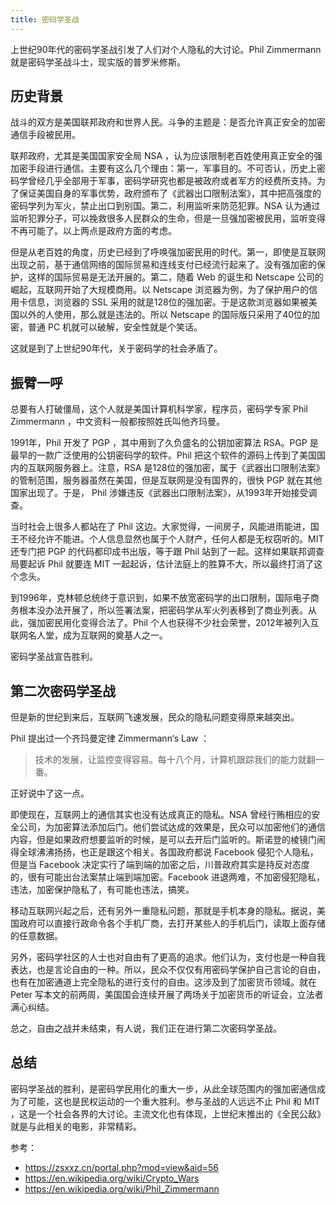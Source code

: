 ```yaml
---
title: 密码学圣战
---
```


上世纪90年代的密码学圣战引发了人们对个人隐私的大讨论。Phil Zimmermann 就是密码学圣战斗士，现实版的普罗米修斯。

## 历史背景

战斗的双方是美国联邦政府和世界人民。斗争的主题是：是否允许真正安全的加密通信手段被民用。

联邦政府，尤其是美国国家安全局 NSA ，认为应该限制老百姓使用真正安全的强加密手段进行通信。主要有这么几个理由：第一，军事目的。不可否认，历史上密码学曾经几乎全部用于军事，密码学研究也都是被政府或者军方的经费所支持。为了保证美国自身的军事优势，政府颁布了《武器出口限制法案》，其中把高强度的密码学列为军火，禁止出口到别国。第二，利用监听来防范犯罪。NSA 认为通过监听犯罪分子，可以挽救很多人民群众的生命，但是一旦强加密被民用，监听变得不再可能了。以上两点是政府方面的考虑。

但是从老百姓的角度，历史已经到了呼唤强加密民用的时代。第一，即使是互联网出现之前，基于通信网络的国际贸易和连线支付已经流行起来了。没有强加密的保护，这样的国际贸易是无法开展的。第二，随着 Web 的诞生和 Netscape 公司的崛起，互联网开始了大规模商用。以 Netscape 浏览器为例，为了保护用户的信用卡信息，浏览器的 SSL 采用的就是128位的强加密。于是这款浏览器如果被美国以外的人使用，那么就是违法的。所以 Netscape 的国际版只采用了40位的加密，普通 PC 机就可以破解，安全性就是个笑话。

这就是到了上世纪90年代，关于密码学的社会矛盾了。

## 振臂一呼

总要有人打破僵局，这个人就是美国计算机科学家，程序员，密码学专家 Phil Zimmermann ，中文资料一般都按照姓氏叫他齐玛曼。

1991年，Phil 开发了 PGP ，其中用到了久负盛名的公钥加密算法 RSA。PGP 是最早的一款广泛使用的公钥密码学的软件。Phil 把这个软件的源码上传到了美国国内的互联网服务器上。注意，RSA 是128位的强加密，属于《武器出口限制法案》的管制范围，服务器虽然在美国，但是互联网是没有国界的，很快 PGP 就在其他国家出现了。于是， Phil 涉嫌违反《武器出口限制法案》，从1993年开始接受调查。

当时社会上很多人都站在了 Phil 这边。大家觉得，一间房子，风能进雨能进，国王不经允许不能进。个人信息显然也属于个人财产，任何人都是无权窃听的。MIT 还专门把 PGP 的代码都印成书出版，等于跟 Phil 站到了一起。这样如果联邦调查局要起诉 Phil 就要连 MIT 一起起诉，估计法庭上的胜算不大，所以最终打消了这个念头。

到1996年，克林顿总统终于意识到，如果不放宽密码学的出口限制，国际电子商务根本没办法开展了，所以签署法案，把密码学从军火列表移到了商业列表。从此，强加密民用化变得合法了。Phil 个人也获得不少社会荣誉，2012年被列入互联网名人堂，成为互联网的奠基人之一。

密码学圣战宣告胜利。

## 第二次密码学圣战

但是新的世纪到来后，互联网飞速发展，民众的隐私问题变得原来越突出。

Phil 提出过一个齐玛曼定律 Zimmermann‘s Law ：

> 技术的发展，让监控变得容易。每十八个月，计算机跟踪我们的能力就翻一番。

正好说中了这一点。

即使现在，互联网上的通信其实也没有达成真正的隐私。NSA 曾经行贿相应的安全公司，为加密算法添加后门。他们尝试达成的效果是，民众可以加密他们的通信内容，但是如果政府想要监听的时候，是可以去开后门监听的。斯诺登的棱镜门闹得全球沸沸扬扬，也正是跟这个相关。各国政府都说 Facebook 侵犯个人隐私，但是当 Facebook 决定实行了端到端的加密之后，川普政府其实是持反对态度的，很有可能出台法案禁止端到端加密。Facebook 进退两难，不加密侵犯隐私，违法，加密保护隐私了，有可能也违法，搞笑。

移动互联网兴起之后，还有另外一重隐私问题，那就是手机本身的隐私。据说，美国政府可以直接行政命令各个手机厂商，去打开某些人的手机后门，读取上面存储的任意数据。

另外，密码学社区的人士也对自由有了更高的追求。他们认为，支付也是一种自我表达，也是言论自由的一种。所以，民众不仅仅有用密码学保护自己言论的自由，也有在加密通道上完全隐私的进行支付的自由。这涉及到了加密货币领域。就在 Peter 写本文的前两周，美国国会连续开展了两场关于加密货币的听证会，立法者满心纠结。

总之，自由之战并未结束，有人说，我们正在进行第二次密码学圣战。

## 总结

密码学圣战的胜利，是密码学民用化的重大一步，从此全球范围内的强加密通信成为了可能，这也是民权运动的一个重大胜利。参与圣战的人远远不止 Phil 和 MIT ，这是一个社会各界的大讨论。主流文化也有体现，上世纪末推出的《全民公敌》就是与此相关的电影，非常精彩。

参考：

- https://zsxxz.cn/portal.php?mod=view&aid=56
- https://en.wikipedia.org/wiki/Crypto_Wars
- https://en.wikipedia.org/wiki/Phil_Zimmermann
